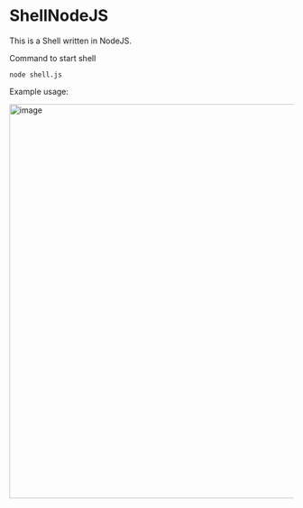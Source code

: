 # ShellNodeJS


This is a Shell written in NodeJS. 


Command to start shell
``` 
node shell.js
```

Example usage:
 
<img width="699" alt="image" src="https://user-images.githubusercontent.com/42235464/205118702-a51391b8-7da0-4b3d-b0bb-58a2aa1c0bde.png">
